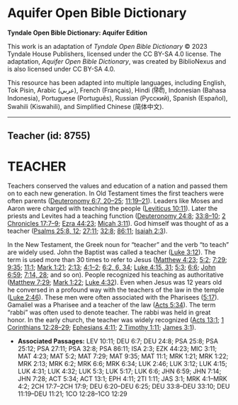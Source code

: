 # Aquifer Open Bible Dictionary

**Tyndale Open Bible Dictionary: Aquifer Edition**

This work is an adaptation of *Tyndale Open Bible Dictionary* © 2023 Tyndale House Publishers, licensed under the CC BY\-SA 4\.0 license. The adaptation, *Aquifer Open Bible Dictionary*, was created by BiblioNexus and is also licensed under CC BY\-SA 4\.0\.

This resource has been adapted into multiple languages, including English, Tok Pisin, Arabic (عربي), French (Français), Hindi (हिंदी), Indonesian (Bahasa Indonesia), Portuguese (Português), Russian (Русский), Spanish (Español), Swahili (Kiswahili), and Simplified Chinese (简体中文).



--------------------------------

## Teacher (id: 8755)

TEACHER
=======

Teachers conserved the values and education of a nation and passed them on to each new generation. In Old Testament times the first teachers were often parents ([Deuteronomy 6:7, 20–25](https://ref.ly/Deut6:7,Deut6:20-Deut6:25); [11:19–21](https://ref.ly/Deut11:19-Deut11:21)). Leaders like Moses and Aaron were charged with teaching the people ([Leviticus 10:11](https://ref.ly/Lev10:11)). Later the priests and Levites had a teaching function ([Deuteronomy 24:8](https://ref.ly/Deut24:8); [33:8–10](https://ref.ly/Deut33:8-Deut33:10); [2 Chronicles 17:7–9](https://ref.ly/2Chr17:7-2Chr17:9); [Ezra 44:23](https://ref.ly/Ezek44:23); [Micah 3:11](https://ref.ly/Mic3:11)). God himself was thought of as a teacher ([Psalms 25:8, 12](https://ref.ly/Ps25:8,Ps25:12); [27:11](https://ref.ly/Ps27:11); [32:8](https://ref.ly/Ps32:8); [86:11](https://ref.ly/Ps86:11); [Isaiah 2:3](https://ref.ly/Isa2:3)).

In the New Testament, the Greek noun for “teacher” and the verb “to teach” are widely used. John the Baptist was called a teacher ([Luke 3:12](https://ref.ly/Luke3:12)). The term is used more than 30 times to refer to Jesus ([Matthew 4:23](https://ref.ly/Matt4:23); [5:2](https://ref.ly/Matt5:2); [7:29](https://ref.ly/Matt7:29); [9:35](https://ref.ly/Matt9:35); [11:1](https://ref.ly/Matt11:1); [Mark 1:21](https://ref.ly/Mark1:21); [2:13](https://ref.ly/Mark2:13); [4:1–2](https://ref.ly/Mark4:1-Mark4:2); [6:2, 6, 34](https://ref.ly/Mark6:2,Mark6:6,Mark6:34); [Luke 4:15, 31](https://ref.ly/Luke4:15,Luke4:31); [5:3](https://ref.ly/Luke5:3); [6:6](https://ref.ly/Luke6:6); [John 6:59](https://ref.ly/John6:59); [7:14, 28](https://ref.ly/John7:14,John7:28); and so on). People recognized his teaching as authoritative ([Matthew 7:29](https://ref.ly/Matt7:29); [Mark 1:22](https://ref.ly/Mark1:22); [Luke 4:32](https://ref.ly/Luke4:32)). Even when Jesus was 12 years old he conversed in a profound way with the teachers of the law in the temple ([Luke 2:46](https://ref.ly/Luke2:46)). These men were often associated with the Pharisees ([5:17](https://ref.ly/Luke5:17)). Gamaliel was a Pharisee and a teacher of the law ([Acts 5:34](https://ref.ly/Acts5:34)). The term “rabbi” was often used to denote teacher. The rabbi was held in great honor. In the early church, the teacher was widely recognized ([Acts 13:1](https://ref.ly/Acts13:1); [1 Corinthians 12:28–29](https://ref.ly/1Cor12:28-1Cor12:29); [Ephesians 4:11](https://ref.ly/Eph4:11); [2 Timothy 1:11](https://ref.ly/2Tim1:11); [James 3:1](https://ref.ly/Jas3:1)).

* **Associated Passages:** LEV 10:11; DEU 6:7; DEU 24:8; PSA 25:8; PSA 25:12; PSA 27:11; PSA 32:8; PSA 86:11; ISA 2:3; EZK 44:23; MIC 3:11; MAT 4:23; MAT 5:2; MAT 7:29; MAT 9:35; MAT 11:1; MRK 1:21; MRK 1:22; MRK 2:13; MRK 6:2; MRK 6:6; MRK 6:34; LUK 2:46; LUK 3:12; LUK 4:15; LUK 4:31; LUK 4:32; LUK 5:3; LUK 5:17; LUK 6:6; JHN 6:59; JHN 7:14; JHN 7:28; ACT 5:34; ACT 13:1; EPH 4:11; 2TI 1:11; JAS 3:1; MRK 4:1–MRK 4:2; 2CH 17:7–2CH 17:9; DEU 6:20–DEU 6:25; DEU 33:8–DEU 33:10; DEU 11:19–DEU 11:21; 1CO 12:28–1CO 12:29

